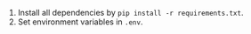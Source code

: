 
1. Install all dependencies by `pip install -r requirements.txt`.
2. Set environment variables in `.env`.